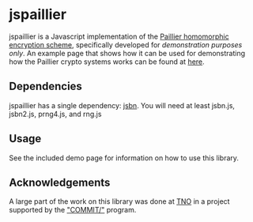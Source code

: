 jspaillier
==========

jspaillier is a Javascript implementation of the [Paillier homomorphic encryption scheme](https://en.wikipedia.org/wiki/Paillier_cryptosystem), specifically developed for *demonstration purposes only*. An example page that shows how it can be used for demonstrating how the Paillier crypto systems works can be found at [here](http://mhe.github.io/jspaillier/).

Dependencies
------------

jspaillier has a single dependency: [jsbn](http://www-cs-students.stanford.edu/~tjw/jsbn/).
You will need at least jsbn.js, jsbn2.js, prng4.js, and rng.js

Usage
-----

See the included demo page for information on how to use this library.

Acknowledgements
----------------

A large part of the work on this library was done at [TNO](http://www.tno.nl) in a project supported by the ["COMMIT/"](http://www.commit-nl.nl) program.	
